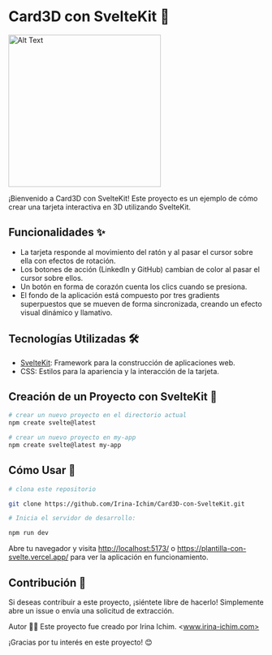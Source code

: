 # Card3D con SvelteKit 🚀

<img src="./src/lib/images/gif.gif" alt="Alt Text" height="300"/>

¡Bienvenido a Card3D con SvelteKit! Este proyecto es un ejemplo de cómo crear una tarjeta interactiva en 3D utilizando SvelteKit.

## Funcionalidades ✨

- La tarjeta responde al movimiento del ratón y al pasar el cursor sobre ella con efectos de rotación.
- Los botones de acción (LinkedIn y GitHub) cambian de color al pasar el cursor sobre ellos.
- Un botón en forma de corazón cuenta los clics cuando se presiona.
- El fondo de la aplicación está compuesto por tres gradients superpuestos que se mueven de forma sincronizada, creando un efecto visual dinámico y llamativo.

## Tecnologías Utilizadas 🛠️

- [SvelteKit](https://kit.svelte.dev/): Framework para la construcción de aplicaciones web.
- CSS: Estilos para la apariencia y la interacción de la tarjeta.

## Creación de un Proyecto con SvelteKit 🚧

```bash
# crear un nuevo proyecto en el directorio actual
npm create svelte@latest

# crear un nuevo proyecto en my-app
npm create svelte@latest my-app
```

## Cómo Usar 🚀

```bash
# clona este repositorio

git clone https://github.com/Irina-Ichim/Card3D-con-SvelteKit.git
```

```bash
# Inicia el servidor de desarrollo:

npm run dev
```

Abre tu navegador y visita <http://localhost:5173/> o <https://plantilla-con-svelte.vercel.app/> para ver la aplicación en funcionamiento.

## Contribución 🤝

Si deseas contribuir a este proyecto, ¡siéntete libre de hacerlo! Simplemente abre un issue o envía una solicitud de extracción.

Autor 👩‍💻
Este proyecto fue creado por Irina Ichim. <www.irina-ichim.com>

¡Gracias por tu interés en este proyecto! 😊